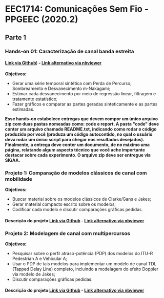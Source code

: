 # EEC1714: Comunicações Sem Fio - PPGEEC (2020.2) 

## Parte 1

### Hands-on 01: Caracterização de canal banda estreita

#### [Link via Github](https://github.com/vicentesousa/EEC1714/blob/master/h01_parte_03.ipynb)) - [Link alternativo via nbviewer](http://nbviewer.jupyter.org/github/vicentesousa/EEC1714/blob/master/h01_parte_03.ipynb)

**Objetivos:**
- Gerar uma série temporal sintética com Perda de Percurso, Sombreamento e Desvanecimento m-Nakagami;
- Estimar cada desvanecimento por meio de regressão linear, filtragem e tratamento estatístico;
- Fazer gráficos e comparar as partes geradas sinteticamente e as partes estimadas.

**Esse hands-on estabelece entregas que devem compor um único arquivo zip com duas pastas nomeadas como: code e report. A pasta "code" deve conter um arquivo chamado README.txt, indicando como rodar o código produzido por você (produza um código autocontido, no qual o usuário deva rodar um único script para chegar nos resultados desejados). Finalmente, a entrega deve conter um documento, de no máximo uma página, relatando algum aspecto técnico que você ache importante destacar sobre cada experimento. O arquivo zip deve ser entregue via SIGAA.**

### Projeto 1: Comparação de modelos clássicos de canal com mobilidade
**Objetivos:**
- Buscar material sobre os modelos clássicos de Clarke/Gans e Jakes;
- Gerar material compacto escrito sobre os modelos;
- Codificar cada modelo e discutir comparações gráficas pedidas.

#### Descrição do projeto [Link via Github](https://github.com/vicentesousa/EEC1714/blob/master/projeto_I.ipynb) - [Link alternativo via nbviewer](http://nbviewer.jupyter.org/github/vicentesousa/EEC1714/blob/master/projeto_I.ipynb)


### Projeto 2: Modelagem de canal com multipercursos
**Objetivos:**
- Pesquisar sobre o perfil atraso-potência (PDP) dos modelos do ITU-R Pedestrian A e Vehicular A;
- Usar o PDP de tais modelos para implementar um modelo de canal TDL (Tapped Delay Line) completo, incluindo a modelagem do efeito Doppler via modelo de Jakes;
- Discutir comparações gráficas pedidas.

#### Descrição do projeto [Link via Github](https://github.com/vicentesousa/EEC1714/blob/master/projeto_II.ipynb) - [Link alternativo via nbviewer](http://nbviewer.jupyter.org/github/vicentesousa/EEC1714/blob/master/projeto_II.ipynb)


<!--
# Parte 2 

**As entregas estão especificadas nos Hands-ons. O entregável deve compor um único arquivo zip com os códigos separados nas seguintes pastas:** 
  - **Entrega_01_3** e **Entrega_02_3**: para as entregas do Hands-on 3 
  - **Entrega_01_4**: para as entregas do Hands-on 4 
  - **Entrega_01_5**: para as entregas do Hands-on 5 

**Cada pasta deve conter um arquivo chamado README.txt, indicando como rodar o código produzido por você (produza um código autocontido, no qual o usuário deva rodar um único script para chegar nos resultados desejados). Finalmente, a entrega deve conter um documento, de no máximo uma página, relatando algum aspecto que você ache importante destacar sobre cada experimento (no máximo uma página por experimento). O relato pode ser técnico (análise de algum resultado) ou administrativo (voltado a comentários sobre a execução do projeto). O arquivo zip deve ser entregue via SIGAA.**


## Hands-on 03: Transição analógico/digital (amostragem, reconstrução ideal, quantização, codificação PCM e multiplexação TDM) 
### [Hands-on](http://nbviewer.jupyter.org/github/vicentesousa/EEC1714/blob/master/h06.ipynb) 
### Objetivos
- Fazer uma breve revisão sobre o processo de digitalização de um sinal contínuo (amostragem, quantização, codificação, reconstrução);
- Fazer uma breve revisão sobre o processo de no tempo;
- Praticar os conceitos com protótipos em Matlab e Python.
   
## Hands-on 04: Modulação Digital em banda-base em canais AWGN (modulação, demodulação e desempenho em ruído AWGN) 

### [Hands-on](http://nbviewer.jupyter.org/github/vicentesousa/EEC1714/blob/master/h09.ipynb) 
### Objetivos
- Entender os processos de transmissão e recepção digital em banda-base (sinais ortogonais e antipodais);
- Entender recepção ótima em canais AWGN;
- Entender como fazer análise de desempenho de um enlace de comunicação digital sujeito a canal AWGN (traçar e analisar curva BER vs $E_B/N_0$ via simulação de Monte Carlo).

## Hands-on 05: Modulação Digital em canais limitados em banda e Modulação Digital em banda-passante (modulação, demodulação e desempenho em ruído AWGN) 

### [Hands-on](http://nbviewer.jupyter.org/github/vicentesousa/DCO2004/blob/master/h10.ipynb) 
### Objetivos
- Entender os processos de transmissão e recepção de um sinal digital em canais AWGN limitado em banda (caracterização da ISI);
- Entender a traçar e analisar um diagrama de olho (visualização dos efeitos da ISI);
- Entender os processos de transmissão e recepção de um sinal digital em banda-passante.
- Aprender a estimar a PSD de sinais digitais.

# Parte 3 (a definir)







-->
